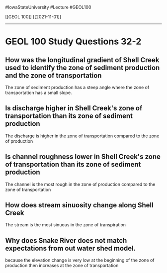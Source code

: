 
#IowaStateUniversity  #Lecture  #GEOL100

[[GEOL 100]] [[2021-11-01]]

---


# GEOL 100 Study Questions 32-2

## How was the longitudinal gradient of Shell Creek used to identify the zone of sediment production  and the zone of transportation 

The zone of sediment production has a steep angle where the zone of transportation has a small slope. 

## Is discharge higher in Shell Creek's zone of transportation than its zone of sediment production 

The discharge is higher in the zone of transportation compared to the zone of production

## Is channel roughness lower in Shell Creek's zone of transportation than its zone of sediment production

The channel is the most rough in the zone of production compared to the zone of transportation 

## How does stream sinuosity change along Shell Creek 

The stream is the most sinuous in the zone of transpiration 


## Why does Snake River does not match expectations from out water shed model. 

because the elevation change is very low at the beginning of the zone of production then increases at the zone of transportation 